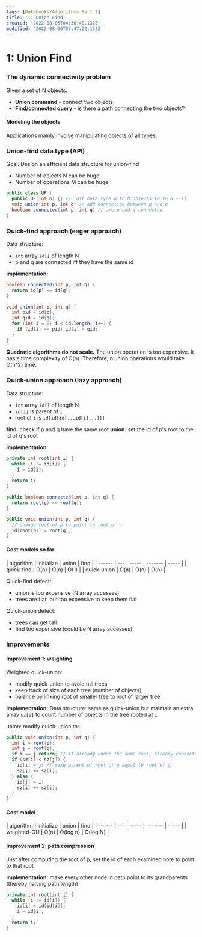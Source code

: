```yaml
---
tags: [Notebooks/Algorithms Part 1]
title: '1: Union Find'
created: '2022-08-06T04:36:40.132Z'
modified: '2022-08-06T05:47:22.138Z'
---
```


# 1: Union Find

### The dynamic connectivity problem

Given a set of N objects.
- __Union command__ - connect two objects
- __Find/connected query__ - is there a path connecting the two objects?

#### Modeling the objects

Applications mainly involve manipulating objects of all types.

### Union-find data type (API)

Goal: Design an efficient data structure for union-find
- Number of objects N can be huge
- Number of operations M can be huge

```java
public class UF {
  public UF(int n) {} // init data type with N objects (0 to N - 1)
  void union(int p, int q) // add connection between p and q
  boolean connected(int p, int q) // are p and q connected
}
```

### Quick-find approach (eager approach)

Data structure: 
- `int` array `id[]` of length N
- p and q are connected iff they have the same id

__implementation:__
```java
boolean connected(int p, int q) {
  return id[p] == id[q];
}

void union(int p, int q) {
  int pid = id[p];
  int qid = id[q];
  for (int i = 0; i < id.length; i++) {
    if (id[i] == pid) id[i] = qid;
  }
}
```
__Quadratic algorithms do not scale.__
The union operation is too expensive. It has a time complexity of O(n). Therefore, n union operations would take O(n^2) time. 

### Quick-union approach (lazy approach)
Data structure:
- `int` array `id[]` of length N
- `id[i]` is parent of `i`
- root of `i` is `id[id[id[...id[i]...]]]`

__find:__ check if p and q have the same root
__union:__ set the id of p's root to the id of q's root

__implementation:__
```java
private int root(int i) {
  while (i != id[i]) {
    i = id[i];
  }
  return i;
}

public boolean connected(int p, int q) {
  return root(p) == root(q);
}

public void union(int p, int q) {
  // change root of p to point to root of q
  id[root(p)] = root(q);
}
```

#### Cost models so far 
| algorithm | initialize | union | find |
| ------ | --- | ----- | ------- | ----- |
| quick-find     | O(n)   | O(n)    | O(1) |
| quick-union      | O(n)   | O(n)    | O(n) |

Quick-find defect:
- union is too expensive (N array accesses)
- trees are flat, but too expensive to keep them flat

Quick-union defect:
- trees can get tall
- find too expensive (could be N array accesses)

### Improvements

#### Improvement 1: weighting

Weighted quick-union:
- modify quick-union to avoid tall trees
- keep track of size of each tree (number of objects)
- balance by linking root of smaller tree to root of larger tree

__implementation:__
Data structure: same as quick-union but maintain an extra array `sz[i]` to count number of objects in the tree rooted at `i`

union: modify quick-union to:
```java
public void union(int p, int q) {
  int i = root(p);
  int j = root(q);
  if i == j return; // if already under the same root, already connected
  if (sz[i] < sz[j]) { 
    id[i] = j; // make parent of root of p equal to root of q
    sz[j] += sz[i];
  } else {
    id[j] = i;
    sz[i] += sz[j];
  }
}
```

#### Cost model
| algorithm | initialize | union | find |
| ------ | --- | ----- | ------- | ----- |
| weighted-QU     | O(n)   | O(log n)    | O(log N) |

#### Improvement 2: path compression

Just after computing the root of p, set the id of each examined note to point to that root

__implementation:__ make every other node in path point to its grandparents (thereby halving path length)

```java
private int root(int i) {
  while (i != id[i]) {
    id[i] = id[id[i]];
    i = id[i];
  }
  return i;
}
```



 

